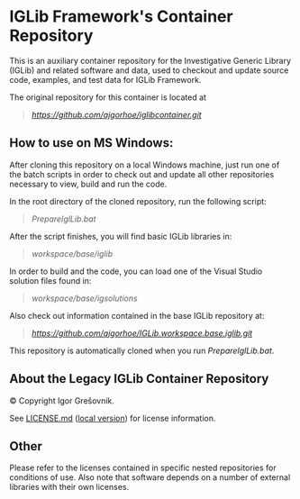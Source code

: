 
# IGLib Framework's Container Repository

This is an auxiliary container repository for the Investigative Generic Library (IGLib) and related software and data, used to checkout and update source code, examples, and test data for IGLib Framework.

The original repository for this container is located at

> *https://github.com/ajgorhoe/iglibcontainer.git*

## How to use on MS Windows:

After cloning this repository on a local Windows machine, just run one of the batch scripts in order to check out and update all other repositories necessary to view, build and run the code.

In the root directory of the cloned repository, run the following script:

> *PrepareIglLib.bat*

After the script finishes, you will find basic IGLib libraries in:

> *workspace/base/iglib*

In order to build and the code, you can load one of the Visual Studio solution files found in:

> *workspace/base/igsolutions*

Also check out information contained in the base IGLib repository at:

> *https://github.com/ajgorhoe/IGLib.workspace.base.iglib.git*

This repository is automatically cloned when you run *PrepareIglLib.bat*.

## About the Legacy IGLib Container Repository

© Copyright Igor Grešovnik.

See [LICENSE.md](https://github.com/ajgorhoe/iglibcontainer/blob/master/LICENSE.md) ([local version](./LICENSE.md)) for license information.

## Other

Please refer to the licenses contained in specific nested repositories for conditions of use. Also note that software depends on a number of external libraries with their own licenses.

